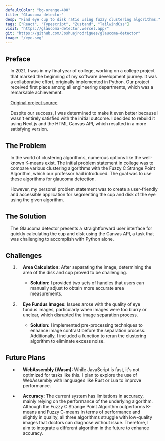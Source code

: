 ```yaml
---
defaultColor: "bg-orange-400"
title: "Glaucoma detector"
desp: "Find eye cup to disk ratio using fuzzy clustering algorithms."
tags: ["React", "Typescript", "Zustand", "TailwindCss"]
visit: "https://glaucoma-detector.vercel.app/"
git: "https://github.com/Joshuajrodrigues/glaucoma-detector"
image: "/eye.svg"
---
```


# Preface

In 2021, I was in my final year of college, working on a college project that marked the beginning of my software development journey. It was a collaborative effort, originally implemented in Python. Our project received first place among all engineering departments, which was a remarkable achievement.

[Original project source](https://github.com/Joshuajrodrigues/Glaucoma-detection-using-fuzzy-c-strange-point-algorithm)

Despite our success, I was determined to make it even better because I wasn't entirely satisfied with the initial outcome. I decided to rebuild it using Next.js and the HTML Canvas API, which resulted in a more satisfying version.

# The Problem

In the world of clustering algorithms, numerous options like the well-known K-means exist. The initial problem statement in college was to compare various clustering algorithms with the Fuzzy C Strange Point Algorithm, which our professor had introduced. The goal was to use these algorithms for glaucoma detection.

However, my personal problem statement was to create a user-friendly and accessible application for segmenting the cup and disk of the eye using the given algorithm.

# The Solution

The Glaucoma detector presents a straightforward user interface for quickly calculating the cup and disk using the Canvas API, a task that was challenging to accomplish with Python alone.

# Challenges

1. **Area Calculation:** After separating the image, determining the area of the disk and cup proved to be challenging.

   - **Solution:** I provided two sets of handles that users can manually adjust to obtain more accurate area measurements.

2. **Eye Fundus Images:** Issues arose with the quality of eye fundus images, particularly when images were too blurry or unclear, which disrupted the image separation process.

   - **Solution:** I implemented pre-processing techniques to enhance image contrast before the separation process. Additionally, I included a function to rerun the clustering algorithm to eliminate excess noise.

# Future Plans

- **WebAssembly (Wasm):** While JavaScript is fast, it's not optimized for tasks like this. I plan to explore the use of WebAssembly with languages like Rust or Lua to improve performance.

- **Accuracy:** The current system has limitations in accuracy, mainly relying on the performance of the underlying algorithm. Although the Fuzzy C Strange Point Algorithm outperforms K-means and Fuzzy C-means in terms of performance and slightly in quality, all three algorithms struggle with low-quality images that doctors can diagnose without issue. Therefore, I aim to integrate a different algorithm in the future to enhance accuracy.

 


<style>
      h1 {
        margin-top: 2rem;
        font-weight: 800;
        font-size:1.3rem;
      }
      h2{
        font-weight: 500;
        font-size:1rem;
   
        margin:0 1rem 
      }
  ul, ol, p {
    list-style: revert;
    margin:1rem
  }
  .astro-code{
    margin:1rem
  }
  a{
    text-decoration-line:underline;
  }
</style>
